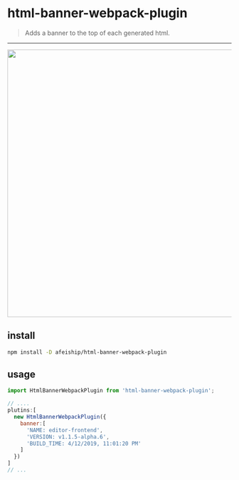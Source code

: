 # html-banner-webpack-plugin
> Adds a banner to the top of each generated html.

---
<center>
  <img width="600" src="https://ws3.sinaimg.cn/large/006tNc79gy1g21fgm8dz8j30gi0b6mz4.jpg"/>
</center>

## install
```bash
npm install -D afeiship/html-banner-webpack-plugin
```

## usage
```js
import HtmlBannerWebpackPlugin from 'html-banner-webpack-plugin';

// ....
plutins:[
  new HtmlBannerWebpackPlugin({
    banner:[
      'NAME: editor-frontend',
      'VERSION: v1.1.5-alpha.6',
      'BUILD_TIME: 4/12/2019, 11:01:20 PM'
    ]
  })
]
// ...
```
